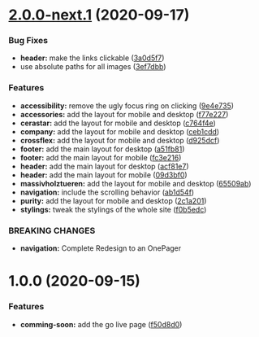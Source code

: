 # [2.0.0-next.1](https://github.com/100herz/hdm/compare/v1.0.0...v2.0.0-next.1) (2020-09-17)


### Bug Fixes

* **header:** make the links clickable ([3a0d5f7](https://github.com/100herz/hdm/commit/3a0d5f78202f1a72c40cccd8d38cb25608d44ae3))
* use absolute paths for all images ([3ef7dbb](https://github.com/100herz/hdm/commit/3ef7dbbf53bbb192cb01079e58e4ac9e6258e34b))


### Features

* **accessibility:** remove the ugly focus ring on clicking ([9e4e735](https://github.com/100herz/hdm/commit/9e4e73540576c5ba56b4a7e0a2dc8507a4558544))
* **accessories:** add the layout for mobile and desktop ([f77e227](https://github.com/100herz/hdm/commit/f77e227a9ee32ee08b4f43d3df6c610c62eec052))
* **cerastar:** add the layout for mobile and desktop ([c764f4e](https://github.com/100herz/hdm/commit/c764f4ec95fb77146e1bba5b65efcc83123605b5))
* **company:** add the layout for mobile and desktop ([ceb1cdd](https://github.com/100herz/hdm/commit/ceb1cddf0d902296fccdf228a8c9dbd7daa03bfb))
* **crossflex:** add the layout for mobile and desktop ([d925dcf](https://github.com/100herz/hdm/commit/d925dcf7bc5855a851872d8f4419479cc843c43f))
* **footer:** add the main layout for desktop ([a51fb81](https://github.com/100herz/hdm/commit/a51fb817029a964c507cd39e1c98a89d2c2fe631))
* **footer:** add the main layout for mobile ([fc3e216](https://github.com/100herz/hdm/commit/fc3e216b70ea7fd914718132eefa61c0bc4039bd))
* **header:** add the main layout for desktop ([acf81e7](https://github.com/100herz/hdm/commit/acf81e7f7cb7339a1eaf18d90077072ee06d0fcd))
* **header:** add the main layout for mobile ([09d3bf0](https://github.com/100herz/hdm/commit/09d3bf08f58d2f5eae32c5bd0202c73868cbb6d2))
* **massivholztueren:** add the layout for mobile and desktop ([65509ab](https://github.com/100herz/hdm/commit/65509abbb195c6883937976227c4bb449183cf5d))
* **navigation:** include the scrolling behavior ([ab1d54f](https://github.com/100herz/hdm/commit/ab1d54f3117de3edfbed9b281cb9b8170080ea24))
* **purity:** add the layout for mobile and desktop ([2c1a201](https://github.com/100herz/hdm/commit/2c1a2017b7e58997eb676b5de4ad6b0bf2cb59c7))
* **stylings:** tweak the stylings of the whole site ([f0b5edc](https://github.com/100herz/hdm/commit/f0b5edc4193742a8b2364cefaa9f660059cecd71))


### BREAKING CHANGES

* **navigation:** Complete Redesign to an OnePager

# 1.0.0 (2020-09-15)


### Features

* **comming-soon:** add the go live page ([f50d8d0](https://github.com/100herz/hdm/commit/f50d8d0b3ef74ac2414f3b7449bd3299be824320))

